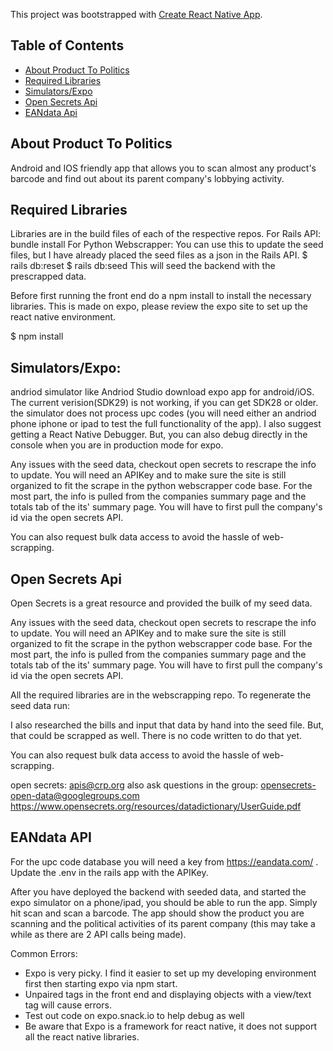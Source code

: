 This project was bootstrapped with [Create React Native App](https://github.com/react-community/create-react-native-app).



## Table of Contents
* [About Product To Politics](#about-product-to-politics)
* [Required Libraries](#required-libraries)
* [Simulators/Expo](#simulators/expo)
* [Open Secrets Api](#open-secrets-api)
* [EANdata Api](#eandata-api)




## About Product To Politics

Android and IOS friendly app that allows you to scan almost any product's barcode and find out about its parent company's lobbying activity. 

## Required Libraries
Libraries are in the build files of each of the respective repos.
For Rails API: bundle install
For Python Webscrapper: You can use this to update the seed files, but I have already placed the seed files as a json in the Rails API.
$ rails db:reset
$ rails db:seed
This will seed the backend with the prescrapped data.

Before first running the front end do a npm install to install the necessary libraries.
This is made on expo, please review the expo site to set up the react native environment.

$ npm install



## Simulators/Expo:
andriod simulator like Andriod Studio
download expo app for android/iOS. The current verision(SDK29) is not working, if you can get SDK28 or older.
the simulator does not process upc codes (you will need either an andriod phone iphone or ipad to test the full functionality of the app).
I also suggest getting a React Native Debugger. But, you can also debug directly in the console when you are in production mode for expo.

Any issues with the seed data, checkout open secrets to rescrape the info to update. You will need an APIKey and to make sure the site is still organized to fit the scrape in the python webscrapper code base. For the most part, the info is pulled from the companies summary page and the totals tab of the its' summary page. You will have to first pull the company's id via the open secrets API. 

You can also request bulk data access to avoid the hassle of web-scrapping.

## Open Secrets Api
Open Secrets is a great resource and provided the builk of my seed data.

Any issues with the seed data, checkout open secrets to rescrape the info to update. You will need an APIKey and to make sure the site is still organized to fit the scrape in the python webscrapper code base. For the most part, the info is pulled from the companies summary page and the totals tab of the its' summary page. You will have to first pull the company's id via the open secrets API. 

All the required libraries are in the webscrapping repo. To regenerate the seed data run:

I also researched the bills and input that data by hand into the seed file. But, that could be scrapped as well. There is no code written to do that yet.

You can also request bulk data access to avoid the hassle of web-scrapping.

open secrets: apis@crp.org
also ask questions in the group: opensecrets-open-data@googlegroups.com
https://www.opensecrets.org/resources/datadictionary/UserGuide.pdf

## EANdata API
For the upc code database you will need a key from https://eandata.com/ . Update the .env in the rails app with the APIKey.

After you have deployed the backend with seeded data, and started the expo simulator on a phone/ipad, you should be able to run the app. Simply hit scan and scan a barcode. The app should show the product you are scanning and the political activities of its parent company (this may take a while as there are 2 API calls being made).

Common Errors:
- Expo is very picky. I find it easier to set up my developing environment first then starting expo via npm start.
- Unpaired tags in the front end and displaying objects with a view/text tag will cause errors.
- Test out code on expo.snack.io to help debug as well
- Be aware that Expo is a framework for react native, it does not support all the react native libraries.
